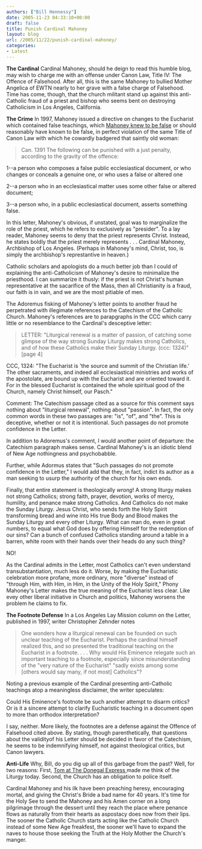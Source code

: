 ```yaml
---
authors: ["Bill Hennessy"]
date: 2005-11-23 04:33:10+00:00
draft: false
title: Punish Cardinal Mahoney
layout: blog
url: /2005/11/22/punish-cardinal-mahoney/
categories:
- Latest
---
```


**The Cardinal**
Cardinal Mahoney, should he deign to read this humble blog, may wish to charge me with an offense under Canon Law, Title IV:  The Offence of Falsehood.   After all, this is the same Mahoney to bullied Mother Angelica of EWTN nearly to her grave with a false charge of Falsehood.  Time has come, though, that the church militant stand up against this anti-Catholic fraud of a priest and bishop who seems bent on destroying Catholicism in Los Angeles, California.

**The Crime**
In 1997, Mahoney issued a directive on changes to the Eucharist which contained false teachings, which [Mahoney knew to be false](https://www.adoremus.org/97-11_gft.htm) or should reasonably have known to be false, in perfect violation of the same Title of Canon Law with which he cowardly badgered that saintly old woman:



> Can. 1391 The following can be punished with a just penalty, according to the gravity of the offence:

1--a person who composes a false public ecclesiastical document, or who changes or conceals a genuine one, or who uses a false or altered one

2--a person who in an ecclesiastical matter uses some other false or altered document;

3--a person who, in a public ecclesiastical document, asserts something false. 



In this letter, Mahoney's obvious, if unstated, goal was to marginalize the role of the priest, which he refers to exclusively as "presider".  To a lay reader, Mahoney seems to deny that the priest represents Christ.  Instead, he states boldly that the priest merely represents  . . . Cardinal Mahoney, Archbishop of Los Angeles.  (Perhaps in Mahoney's mind, Christ, too, is simply the archbishop's represtantive in heaven.)

Catholic scholars and apologists do a much better job than I could of explaining the anti-Catholicism of Mahoney's desire to minimalize the priesthood.  I can summarize it thusly:  if the priest is not Christ's human representative at the sacarifice of the Mass, then all Christianity is a fraud, our faith is in vain, and we are the most pitiable of men.

The Adoremus fisking of Mahoney's letter points to another fraud he perpetrated with illegimate references to the Catechism of the Catholic Church.  Mahoney's references are to parapgraphs in the CCC which carry little or no resemblance to the Cardinal's desceptive letter:



> LETTER: "Liturgical renewal is a matter of passion, of catching some glimpse of the way strong Sunday Liturgy makes strong Catholics, and of how these Catholics make their Sunday Liturgy. (ccc: 1324)" [page 4]

CCC, 1324: "The Eucharist is 'the source and summit of the Christian life.' The other sacraments, and indeed all ecclesiastical ministries and works of the apostolate, are bound up with the Eucharist and are oriented toward it. For in the blessed Eucharist is contained the whole spiritual good of the Church, namely Christ himself, our Pasch."

Comment: The Catechism passage cited as a source for this comment says nothing about "liturgical renewal", nothing about "passion". In fact, the only common words in these two passages are: "is", "of", and "the". This is deceptive, whether or not it is intentional. Such passages do not promote confidence in the Letter.



In addition to Adoremus's comment, I would another point of departure:  the Catechism paragraph makes sense.  Cardinal Mahoney's is an idiotic blend of New Age nothingness and psychobabble.

Further, while Adormus states that "Such passages do not promote confidence in the Letter," I would add that they, in fact, indict its author as a man seeking to usurp the authority of the church for his own ends.

Finally, that entire statement is theologically _wrong_!  A strong liturgy makes not strong Catholics; strong faith, prayer, devotion, works of mercy, humility, and penance make strong Catholics.  And Catholics do not make the Sunday Liturgy.  Jesus Christ, who sends forth the Holy Spirit transforming bread and wine into His true Body and Blood  makes the Sunday Liturgy and every other Liturgy.  What can man do, even in great numbers, to equal what God does by offering Himself for the redemption of our sins?   Can a bunch of confused Catholics standing around a table in a barren, white room with their hands over their heads do any such thing?

NO!

As the Cardinal admits in the Letter, most Catholics can't even understand transubstantiation, much less do it.  Worse, by making the Eucharistic celebration more profane, more ordinary, more "diverse" instead of "through Him, with Him, in Him, in the Unity of the Holy Spirit," Phony Mahoney's Letter makes the true meaning of the Eucharist less clear.  Like evey other liberal initiative in Church and politics, Mahoney worsens the problem he claims to fix.

**The Footnote Defense**
In a Los Angeles Lay Mission column on the Letter, published in 1997, writer Christopher Zehnder notes



> One wonders how a liturgical renewal can be founded on such unclear teaching of the Eucharist. Perhaps the cardinal himself realized this, and so presented the traditional teaching on the Eucharist in a footnote.
. . .
Why would His Eminence relegate such an important teaching to a footnote, especially since misunderstanding of the "very nature of the Eucharist" "sadly exists among some [others would say many, if not most] Catholics"?




Noting a previous example of the Cardinal presenting anti-Catholic teachings atop a meaningless disclaimer, the writer speculates:



> 
Could His Eminence's footnote be such another attempt to disarm critics? Or is it a sincere attempt to clarify Eucharistic teaching in a document open to more than orthodox interpretation? 



I say, neither.  More likely, the footnotes are a defense against the Offence of Falsehood cited above.  By stating, though parenthetically, that questions about the validityof his Letter should be decided in favor of the Catechism, he seems to be indemnifying himself, not against theological critics, but Canon lawyers.

**Anti-Life**
Why, Bill, do you dig up all of this garbage from the past?  Well, for two reasons:  First, [Tom at The Donegal Express ](https://www.donegalexpress.net/2005-09-19/if-youre-catholic-do-you-think-its-a-sin-to-chant-meadows/)made me think of the Liturgy today.  Second, the Church has an obligation to police itself.

Cardinal Mahoney and his ilk have been preaching heresy, encouraging mortal, and giving the Christ's Bride a bad name for 40 years.  It's time for the Holy See to send the Mahoney and his Amen corner on a long pilgrimage through the dessert until they reach the place where penance flows as naturally from their hearts as aspostacy does now from their lips.  The sooner the Catholic Church starts acting like the Catholic Church instead of some New Age freakfest, the sooner we'll have to expand the naves to house those seeking the Truth at the Holy Mother the Church's manger.












